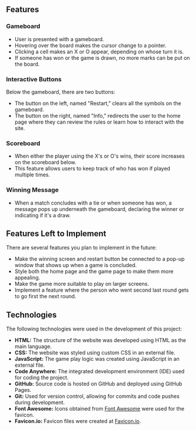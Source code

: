 ## Features

### Gameboard

- User is presented with a gameboard.
- Hovering over the board makes the cursor change to a pointer.
- Clicking a cell makes an X or O appear, depending on whose turn it is.
- If someone has won or the game is drawn, no more marks can be put on the board.

### Interactive Buttons

Below the gameboard, there are two buttons:

- The button on the left, named "Restart," clears all the symbols on the gameboard.
- The button on the right, named "Info," redirects the user to the home page where they can review the rules or learn how to interact with the site.

### Scoreboard

- When either the player using the X's or O's wins, their score increases on the scoreboard below.
- This feature allows users to keep track of who has won if played multiple times.

### Winning Message

- When a match concludes with a tie or when someone has won, a message pops up underneath the gameboard, declaring the winner or indicating if it's a draw.

## Features Left to Implement

There are several features you plan to implement in the future:

- Make the winning screen and restart button be connected to a pop-up window that shows up when a game is concluded.
- Style both the home page and the game page to make them more appealing.
- Make the game more suitable to play on larger screens.
- Implement a feature where the person who went second last round gets to go first the next round.

## Technologies

The following technologies were used in the development of this project:

- **HTML:** The structure of the website was developed using HTML as the main language.
- **CSS:** The website was styled using custom CSS in an external file.
- **JavaScript:** The game play logic was created using JavaScript in an external file.
- **Code Anywhere:** The integrated development environment (IDE) used for coding the project.
- **GitHub:** Source code is hosted on GitHub and deployed using GitHub Pages.
- **Git:** Used for version control, allowing for commits and code pushes during development.
- **Font Awesome:** Icons obtained from [Font Awesome](https://fontawesome.com/) were used for the favicon.
- **Favicon.io:** Favicon files were created at [Favicon.io](https://favicon.io/favicon-converter/).